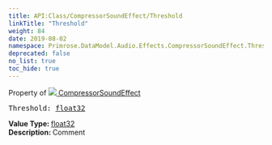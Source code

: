 ```yaml
---
title: API:Class/CompressorSoundEffect/Threshold
linkTitle: "Threshold"
weight: 84
date: 2019-08-02
namespace: Primrose.DataModel.Audio.Effects.CompressorSoundEffect.Threshold
deprecated: false
no_list: true
toc_hide: true
---
```

Property of <a href="/docs/api-reference/Class/CompressorSoundEffect"><img src="/icons/silk/soundwave.png"/>&nbsp;CompressorSoundEffect</a>
<pre class="method-declaration">
Threshold: <a class="type" href="/docs/api-reference/System/Primitives#single">float32</a></pre>
<b>Value Type: </b>
<a class="type" href="/docs/api-reference/System/Primitives#single">float32</a>
<br/>
<b>Description: </b>
Comment

